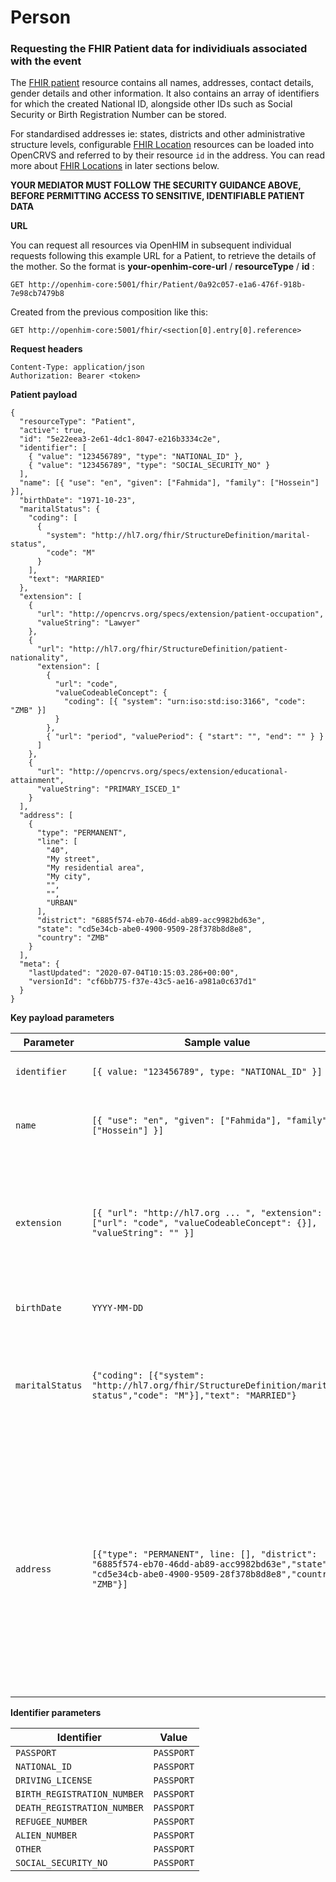 # Person

### Requesting the FHIR Patient data for individiuals associated with the event

The [FHIR patient](https://www.hl7.org/fhir/patient.html) resource contains all names, addresses, contact details, gender details and other information. It also contains an array of identifiers for which the created National ID, alongside other IDs such as Social Security or Birth Registration Number can be stored.

For standardised addresses ie: states, districts and other administrative structure levels, configurable [FHIR Location](https://www.hl7.org/fhir/location.html) resources can be loaded into OpenCRVS and referred to by their resource `id` in the address. You can read more about [FHIR Locations](https://www.hl7.org/fhir/location.html) in later sections below.

**YOUR MEDIATOR MUST FOLLOW THE SECURITY GUIDANCE ABOVE, BEFORE PERMITTING ACCESS TO SENSITIVE, IDENTIFIABLE PATIENT DATA**

**URL**

You can request all resources via OpenHIM in subsequent individual requests following this example URL for a Patient, to retrieve the details of the mother. So the format is **your-openhim-core-url** / **resourceType** / **id** :

```
GET http://openhim-core:5001/fhir/Patient/0a92c057-e1a6-476f-918b-7e98cb7479b8
```

Created from the previous composition like this:

```
GET http://openhim-core:5001/fhir/<section[0].entry[0].reference>
```

**Request headers**

```
Content-Type: application/json
Authorization: Bearer <token>
```

**Patient payload**

```
{
  "resourceType": "Patient",
  "active": true,
  "id": "5e22eea3-2e61-4dc1-8047-e216b3334c2e",
  "identifier": [
    { "value": "123456789", "type": "NATIONAL_ID" },
    { "value": "123456789", "type": "SOCIAL_SECURITY_NO" }
  ],
  "name": [{ "use": "en", "given": ["Fahmida"], "family": ["Hossein"] }],
  "birthDate": "1971-10-23",
  "maritalStatus": {
    "coding": [
      {
        "system": "http://hl7.org/fhir/StructureDefinition/marital-status",
        "code": "M"
      }
    ],
    "text": "MARRIED"
  },
  "extension": [
    {
      "url": "http://opencrvs.org/specs/extension/patient-occupation",
      "valueString": "Lawyer"
    },
    {
      "url": "http://hl7.org/fhir/StructureDefinition/patient-nationality",
      "extension": [
        {
          "url": "code",
          "valueCodeableConcept": {
            "coding": [{ "system": "urn:iso:std:iso:3166", "code": "ZMB" }]
          }
        },
        { "url": "period", "valuePeriod": { "start": "", "end": "" } }
      ]
    },
    {
      "url": "http://opencrvs.org/specs/extension/educational-attainment",
      "valueString": "PRIMARY_ISCED_1"
    }
  ],
  "address": [
    {
      "type": "PERMANENT",
      "line": [
        "40",
        "My street",
        "My residential area",
        "My city",
        "",
        "",
        "URBAN"
      ],
      "district": "6885f574-eb70-46dd-ab89-acc9982bd63e",
      "state": "cd5e34cb-abe0-4900-9509-28f378b8d8e8",
      "country": "ZMB"
    }
  ],
  "meta": {
    "lastUpdated": "2020-07-04T10:15:03.286+00:00",
    "versionId": "cf6bb775-f37e-43c5-ae16-a981a0c637d1"
  }
}
```

**Key payload parameters**

| Parameter       | Sample value                                                                                                                                             | Description                                                                                                                                                                                                                                                                                                           |
| --------------- | -------------------------------------------------------------------------------------------------------------------------------------------------------- | --------------------------------------------------------------------------------------------------------------------------------------------------------------------------------------------------------------------------------------------------------------------------------------------------------------------- |
| `identifier`    | `[{ value: "123456789", type: "NATIONAL_ID" }]`                                                                                                          | An aray of identifiers for the patient.                                                                                                                                                                                                                                                                               |
| `name`          | `[{ "use": "en", "given": ["Fahmida"], "family": ["Hossein"] }]`                                                                                         | The `name` prop is extremely flexible for any language and name structure.                                                                                                                                                                                                                                            |
| `extension`     | `[{ "url": "http://hl7.org ... ", "extension": ["url": "code", "valueCodeableConcept": {}], "valueString": "" }]`                                        | Extensions are common in FHIR and refer to standardised codes, such as ICD codes, OpenCRVS concepts, or can be custom values.                                                                                                                                                                                         |
| `birthDate`     | `YYYY-MM-DD`                                                                                                                                             | The registered date of birth of the individual                                                                                                                                                                                                                                                                        |
| `maritalStatus` | `{"coding": [{"system": "http://hl7.org/fhir/StructureDefinition/marital-status","code": "M"}],"text": "MARRIED"}`                                       | The `maritalStatus` again is set using standardised codes browsable on the url supplied.                                                                                                                                                                                                                              |
| `address`       | `[{"type": "PERMANENT", line: [], "district": "6885f574-eb70-46dd-ab89-acc9982bd63e","state": "cd5e34cb-abe0-4900-9509-28f378b8d8e8","country": "ZMB"}]` | The `address` type can be `PERMANENT` and `CURRENT` both or either may be required depending on civil registration legislation in the country. Address lines, districts and states can be set to [FHIR Location](https://www.hl7.org/fhir/location.html) ids (explained below) to ensure statistical standardisation. |

**Identifier parameters**

| Identifier                  | Value      |
| --------------------------- | ---------- |
| `PASSPORT`                  | `PASSPORT` |
| `NATIONAL_ID`               | `PASSPORT` |
| `DRIVING_LICENSE`           | `PASSPORT` |
| `BIRTH_REGISTRATION_NUMBER` | `PASSPORT` |
| `DEATH_REGISTRATION_NUMBER` | `PASSPORT` |
| `REFUGEE_NUMBER`            | `PASSPORT` |
| `ALIEN_NUMBER`              | `PASSPORT` |
| `OTHER`                     | `PASSPORT` |
| `SOCIAL_SECURITY_NO`        | `PASSPORT` |

###
